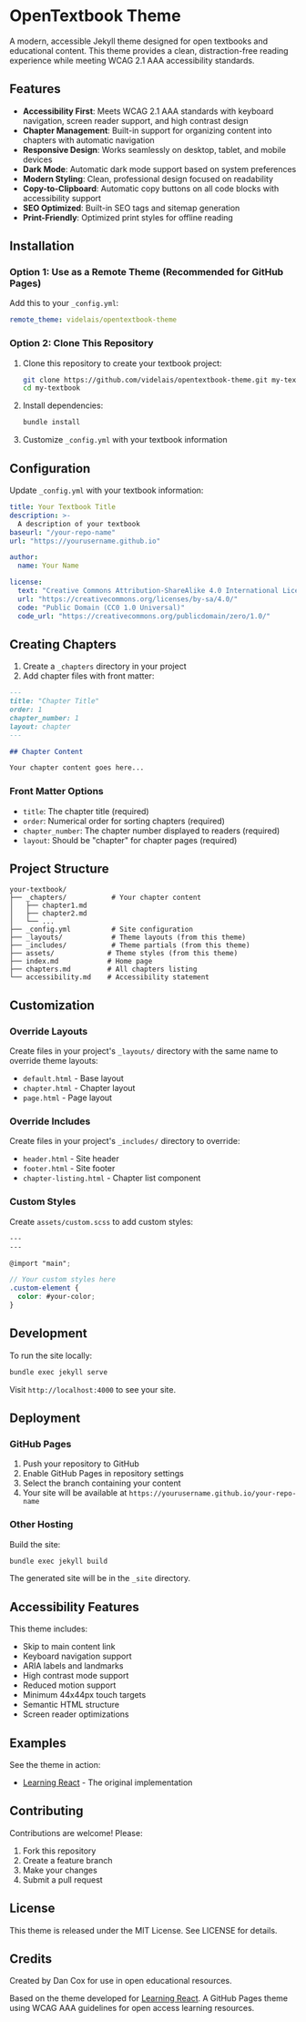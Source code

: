 # OpenTextbook Theme

A modern, accessible Jekyll theme designed for open textbooks and educational content. This theme provides a clean, distraction-free reading experience while meeting WCAG 2.1 AAA accessibility standards.

## Features

- **Accessibility First**: Meets WCAG 2.1 AAA standards with keyboard navigation, screen reader support, and high contrast design
- **Chapter Management**: Built-in support for organizing content into chapters with automatic navigation
- **Responsive Design**: Works seamlessly on desktop, tablet, and mobile devices
- **Dark Mode**: Automatic dark mode support based on system preferences
- **Modern Styling**: Clean, professional design focused on readability
- **Copy-to-Clipboard**: Automatic copy buttons on all code blocks with accessibility support
- **SEO Optimized**: Built-in SEO tags and sitemap generation
- **Print-Friendly**: Optimized print styles for offline reading

## Installation

### Option 1: Use as a Remote Theme (Recommended for GitHub Pages)

Add this to your `_config.yml`:

```yaml
remote_theme: videlais/opentextbook-theme
```

### Option 2: Clone This Repository

1. Clone this repository to create your textbook project:

   ```bash
   git clone https://github.com/videlais/opentextbook-theme.git my-textbook
   cd my-textbook
   ```

2. Install dependencies:

   ```bash
   bundle install
   ```

3. Customize `_config.yml` with your textbook information

## Configuration

Update `_config.yml` with your textbook information:

```yaml
title: Your Textbook Title
description: >-
  A description of your textbook
baseurl: "/your-repo-name"
url: "https://yourusername.github.io"

author:
  name: Your Name

license:
  text: "Creative Commons Attribution-ShareAlike 4.0 International License"
  url: "https://creativecommons.org/licenses/by-sa/4.0/"
  code: "Public Domain (CC0 1.0 Universal)"
  code_url: "https://creativecommons.org/publicdomain/zero/1.0/"
```

## Creating Chapters

1. Create a `_chapters` directory in your project
2. Add chapter files with front matter:

```markdown
---
title: "Chapter Title"
order: 1
chapter_number: 1
layout: chapter
---

## Chapter Content

Your chapter content goes here...
```

### Front Matter Options

- `title`: The chapter title (required)
- `order`: Numerical order for sorting chapters (required)
- `chapter_number`: The chapter number displayed to readers (required)
- `layout`: Should be "chapter" for chapter pages (required)

## Project Structure

```tree
your-textbook/
├── _chapters/           # Your chapter content
│   ├── chapter1.md
│   ├── chapter2.md
│   └── ...
├── _config.yml          # Site configuration
├── _layouts/            # Theme layouts (from this theme)
├── _includes/           # Theme partials (from this theme)
├── assets/             # Theme styles (from this theme)
├── index.md            # Home page
├── chapters.md         # All chapters listing
└── accessibility.md    # Accessibility statement
```

## Customization

### Override Layouts

Create files in your project's `_layouts/` directory with the same name to override theme layouts:

- `default.html` - Base layout
- `chapter.html` - Chapter layout
- `page.html` - Page layout

### Override Includes

Create files in your project's `_includes/` directory to override:

- `header.html` - Site header
- `footer.html` - Site footer
- `chapter-listing.html` - Chapter list component

### Custom Styles

Create `assets/custom.scss` to add custom styles:

```scss
---
---

@import "main";

// Your custom styles here
.custom-element {
  color: #your-color;
}
```

## Development

To run the site locally:

```bash
bundle exec jekyll serve
```

Visit `http://localhost:4000` to see your site.

## Deployment

### GitHub Pages

1. Push your repository to GitHub
2. Enable GitHub Pages in repository settings
3. Select the branch containing your content
4. Your site will be available at `https://yourusername.github.io/your-repo-name`

### Other Hosting

Build the site:

```bash
bundle exec jekyll build
```

The generated site will be in the `_site` directory.

## Accessibility Features

This theme includes:

- Skip to main content link
- Keyboard navigation support
- ARIA labels and landmarks
- High contrast mode support
- Reduced motion support
- Minimum 44x44px touch targets
- Semantic HTML structure
- Screen reader optimizations

## Examples

See the theme in action:

- [Learning React](https://videlais.github.io/learning-react/) - The original implementation

## Contributing

Contributions are welcome! Please:

1. Fork this repository
2. Create a feature branch
3. Make your changes
4. Submit a pull request

## License

This theme is released under the MIT License. See LICENSE for details.

## Credits

Created by Dan Cox for use in open educational resources.

Based on the theme developed for [Learning React](https://github.com/videlais/learning-react). A GitHub Pages theme using WCAG AAA guidelines for open access learning resources.
